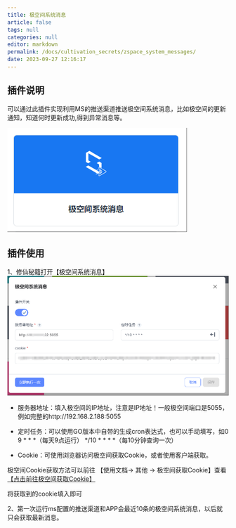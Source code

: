 ```yaml
---
title: 极空间系统消息
article: false
tags: null
categories: null
editor: markdown
permalink: /docs/cultivation_secrets/zspace_system_messages/
date: 2023-09-27 12:16:17
---
```

## 插件说明
可以通过此插件实现利用MS的推送渠道推送极空间系统消息，比如极空间的更新通知，知道何时更新成功,得到异常消息等。

![01.png](./images/zspace_system_messages/01.png)

## 插件使用
1、修仙秘籍打开【极空间系统消息】
![02.png](./images/zspace_system_messages/02.png)

- 服务器地址：填入极空间的IP地址，注意是IP地址！一般极空间端口是5055，例如完整的http://192.168.2.188:5055

- 定时任务：可以使用GO版本中自带的生成cron表达式，也可以手动填写，如0 9 * * *（每天9点运行）  */10 * * * *（每10分钟查询一次）

- Cookie：可使用浏览器访问极空间获取Cookie，或者使用客户端获取。

极空间Cookie获取方法可以前往 【使用文档-> 其他 -> 极空间获取Cookie】查看 [【点击前往极空间获取Cookie】](/docs/other/zspace_cookie/)

将获取到的cookie填入即可

2、第一次运行ms配置的推送渠道和APP会最近10条的极空间系统消息，以后就只会获取最新消息。